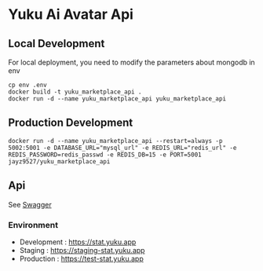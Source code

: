 # Yuku Ai Avatar Api


## Local Development

For local deployment, you need to modify the parameters about mongodb in env

```
cp env .env
docker build -t yuku_marketplace_api .
docker run -d --name yuku_marketplace_api yuku_marketplace_api
```

## Production Development

```
docker run -d --name yuku_marketplace_api --restart=always -p 5002:5001 -e DATABASE_URL="mysql_url" -e REDIS_URL="redis_url" -e REDIS_PASSWORD=redis_passwd -e REDIS_DB=15 -e PORT=5001 jayz9527/yuku_marketplace_api
```

## Api

See [Swagger](https://stat.yuku.app/swagger)

### Environment
 - Development : https://stat.yuku.app
 - Staging : https://staging-stat.yuku.app
 - Production : https://test-stat.yuku.app
